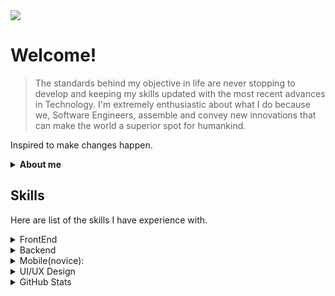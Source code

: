 <img src="https://github.com/MrAbdurakhimov/MrAbdurakhimov/blob/main/img/card.png?raw=true"/>

# Welcome!

> The standards behind my objective in life are never stopping to develop and keeping my skills updated with the most recent advances in Technology.
> I'm extremely enthusiastic about what I do because we, Software Engineers, assemble and convey new innovations that can make the world a superior spot for humankind.

Inspired to make changes happen.

<details>
  <summary>
    <b>About me</b>
   </summary>
  <br/>
  
- 19/20 y.o. Self-taught Software Engineer from Uzbekistan
- Currently working at [@EPAM](https://github.com/epam)
- Avid Reader
- Innovator
- Collage dropout

</details>


## Skills

Here are list of the skills I have experience with.

<details>
  <summary>
    FrontEnd
  </summary>
  <br/>
  - HTML5
  - CSS3
  - SASS
  - Bootstrap[4/5]
  - JQuery
  - JavaScript (ES6)
  - TypeScript
  - Parcel
  - Webpack
  - ReactJS
  - NextJS
  - React Router DOM
  - Styled-components
  - Material UI
  - Tailwindcss
  - etc.
</details>

<details>
  <summary>
    Backend
  </summary>
<br/>
  - Nodejs
  - Express
  - JavaScript
  - TypeScript
  - Mikro-ORM
  - MongoDB/Mongoose  
  - PostgreSQL
  - GraphQL
  - MVC Pattern
  - etc.

</details>

<details>
  <summary>
    Mobile(novice):
  </summary>
  <br/>
  - React-Native
  - Expo 
</details>

<details>
  <summary>
    UI/UX Design
  </summary>
  <br/>
  - Figma
  - Adobe XD
  - Prototyping
  - Wireframing
  - Product developmnent
  - etc.
</details>

<details>
  <summary>
   GitHub Stats
  </summary>
  <br/>
  <div display="flex">
  <p>
    <img width="55%" align="top" src="https://github-readme-stats.vercel.app/api?username=mrabdurakhimov&show_icons=true&hide_border=true&&count_private=true&include_all_commits=true&theme=gotham" />
    <img width="40%" align="top" src="https://github-readme-stats.vercel.app/api/top-langs/?username=mrabdurakhimov&exclude_repo=KNN-Image-Classification&show_icons=true&hide_border=true&layout=compact&langs_count=8&theme=gotham"/>
  </p>
</div>
</details>


